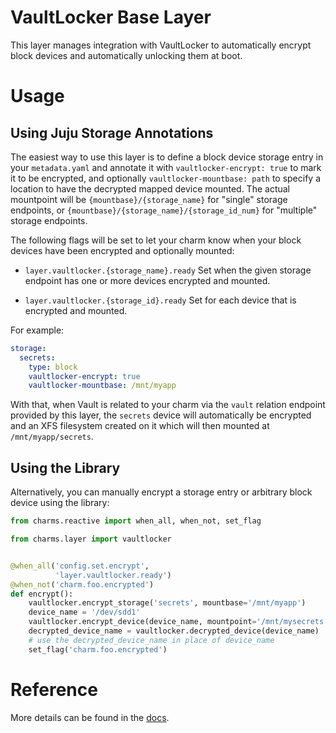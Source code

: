 # VaultLocker Base Layer

This layer manages integration with VaultLocker to automatically encrypt
block devices and automatically unlocking them at boot.

# Usage

## Using Juju Storage Annotations

The easiest way to use this layer is to define a block device storage entry in
your `metadata.yaml` and annotate it with `vaultlocker-encrypt: true` to mark
it to be encrypted, and optionally `vaultlocker-mountbase: path` to specify a
location to have the decrypted mapped device mounted.  The actual mountpoint
will be `{mountbase}/{storage_name}` for "single" storage endpoints, or
`{mountbase}/{storage_name}/{storage_id_num}` for "multiple" storage endpoints.

The following flags will be set to let your charm know when your block devices
have been encrypted and optionally mounted:

* `layer.vaultlocker.{storage_name}.ready` Set when the given storage endpoint
  has one or more devices encrypted and mounted.

* `layer.vaultlocker.{storage_id}.ready` Set for each device that is encrypted
  and mounted.

For example:

```yaml
storage:
  secrets:
    type: block
    vaultlocker-encrypt: true
    vaultlocker-mountbase: /mnt/myapp
```

With that, when Vault is related to your charm via the `vault` relation
endpoint provided by this layer, the `secrets` device will automatically be
encrypted and an XFS filesystem created on it which will then mounted at
`/mnt/myapp/secrets`.


## Using the Library

Alternatively, you can manually encrypt a storage entry or arbitrary block
device using the library:

```python
from charms.reactive import when_all, when_not, set_flag

from charms.layer import vaultlocker


@when_all('config.set.encrypt',
          'layer.vaultlocker.ready')
@when_not('charm.foo.encrypted')
def encrypt():
    vaultlocker.encrypt_storage('secrets', mountbase='/mnt/myapp')
    device_name = '/dev/sdd1'
    vaultlocker.encrypt_device(device_name, mountpoint='/mnt/mysecrets')
    decrypted_device_name = vaultlocker.decrypted_device(device_name)
    # use the decrypted_device_name in place of device_name
    set_flag('charm.foo.encrypted')
```


# Reference

More details can be found in the [docs](docs/vaultlocker.md).
